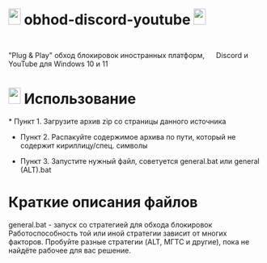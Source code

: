 # <img height="32" width="24" src="https://cdn.simpleicons.org/discord/Blurple" /> obhod-discord-youtube <img height="32" width="24" src="https://cdn.simpleicons.org/youtube/red" />
"Plug & Play" обход блокировок иностранных платформ, <img height="40" width="15" src="https://cdn.simpleicons.org/discord/Blurple" /> Discord и <img height="40" width="15" src="https://cdn.simpleicons.org/youtube/red" /> YouTube для Windows 10 и 11

<h1><img height="32" width="24" src="https://cdn.simpleicons.org/adguard/lightgreen" /> Использование</h1> 
* Пункт 1. Загрузите архив zip со страницы данного источника

* Пункт 2. Распакуйте содержимое архива по пути, который не содержит кириллицу/спец. символы

* Пункт 3. Запустите нужный файл, советуется general.bat или general (ALT).bat

<h1>Краткие описания файлов</h1>
general.bat - запуск со стратегией для обхода блокировок
Работоспособность той или иной стратегии зависит от многих факторов. Пробуйте разные стратегии (ALT, МГТС и другие), пока не найдёте рабочее для вас решение.
